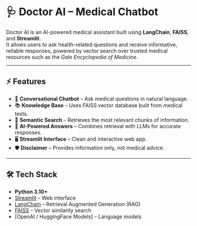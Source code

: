 # 🩺 Doctor AI – Medical Chatbot

Doctor AI is an AI-powered medical assistant built using **LangChain**, **FAISS**, and **Streamlit**.  
It allows users to ask health-related questions and receive informative, reliable responses, powered by vector search over trusted medical resources such as the *Gale Encyclopedia of Medicine*.  

---

## ⚡ Features
- 💬 **Conversational Chatbot** – Ask medical questions in natural language.  
- 📚 **Knowledge Base** – Uses FAISS vector database built from medical texts.  
- 🔎 **Semantic Search** – Retrieves the most relevant chunks of information.  
- 🧠 **AI-Powered Answers** – Combines retrieval with LLMs for accurate responses.  
- 🖥️ **Streamlit Interface** – Clean and interactive web app.  
- 🛡️ **Disclaimer** – Provides information only, not medical advice.  

---

## 🛠️ Tech Stack
- **Python 3.10+**  
- [Streamlit](https://streamlit.io/) – Web interface  
- [LangChain](https://www.langchain.com/) – Retrieval Augmented Generation (RAG)  
- [FAISS](https://github.com/facebookresearch/faiss) – Vector similarity search  
- [OpenAI / HuggingFace Models] – Language models  
